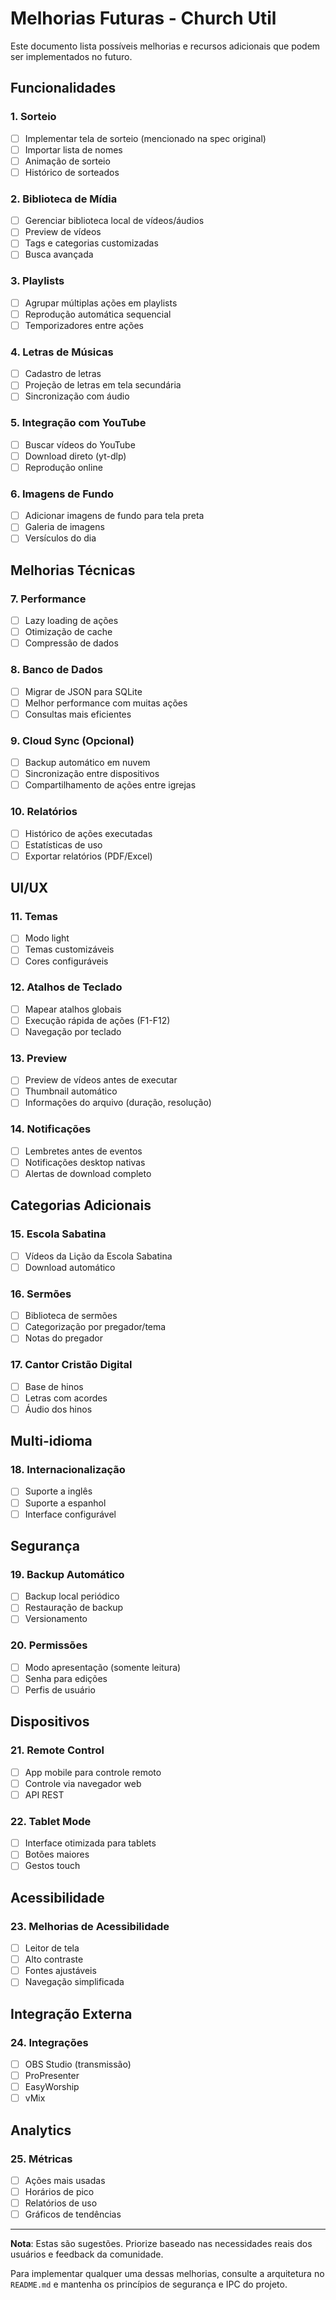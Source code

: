 # Melhorias Futuras - Church Util

Este documento lista possíveis melhorias e recursos adicionais que podem ser implementados no futuro.

## Funcionalidades

### 1. Sorteio
- [ ] Implementar tela de sorteio (mencionado na spec original)
- [ ] Importar lista de nomes
- [ ] Animação de sorteio
- [ ] Histórico de sorteados

### 2. Biblioteca de Mídia
- [ ] Gerenciar biblioteca local de vídeos/áudios
- [ ] Preview de vídeos
- [ ] Tags e categorias customizadas
- [ ] Busca avançada

### 3. Playlists
- [ ] Agrupar múltiplas ações em playlists
- [ ] Reprodução automática sequencial
- [ ] Temporizadores entre ações

### 4. Letras de Músicas
- [ ] Cadastro de letras
- [ ] Projeção de letras em tela secundária
- [ ] Sincronização com áudio

### 5. Integração com YouTube
- [ ] Buscar vídeos do YouTube
- [ ] Download direto (yt-dlp)
- [ ] Reprodução online

### 6. Imagens de Fundo
- [ ] Adicionar imagens de fundo para tela preta
- [ ] Galeria de imagens
- [ ] Versículos do dia

## Melhorias Técnicas

### 7. Performance
- [ ] Lazy loading de ações
- [ ] Otimização de cache
- [ ] Compressão de dados

### 8. Banco de Dados
- [ ] Migrar de JSON para SQLite
- [ ] Melhor performance com muitas ações
- [ ] Consultas mais eficientes

### 9. Cloud Sync (Opcional)
- [ ] Backup automático em nuvem
- [ ] Sincronização entre dispositivos
- [ ] Compartilhamento de ações entre igrejas

### 10. Relatórios
- [ ] Histórico de ações executadas
- [ ] Estatísticas de uso
- [ ] Exportar relatórios (PDF/Excel)

## UI/UX

### 11. Temas
- [ ] Modo light
- [ ] Temas customizáveis
- [ ] Cores configuráveis

### 12. Atalhos de Teclado
- [ ] Mapear atalhos globais
- [ ] Execução rápida de ações (F1-F12)
- [ ] Navegação por teclado

### 13. Preview
- [ ] Preview de vídeos antes de executar
- [ ] Thumbnail automático
- [ ] Informações do arquivo (duração, resolução)

### 14. Notificações
- [ ] Lembretes antes de eventos
- [ ] Notificações desktop nativas
- [ ] Alertas de download completo

## Categorias Adicionais

### 15. Escola Sabatina
- [ ] Vídeos da Lição da Escola Sabatina
- [ ] Download automático

### 16. Sermões
- [ ] Biblioteca de sermões
- [ ] Categorização por pregador/tema
- [ ] Notas do pregador

### 17. Cantor Cristão Digital
- [ ] Base de hinos
- [ ] Letras com acordes
- [ ] Áudio dos hinos

## Multi-idioma

### 18. Internacionalização
- [ ] Suporte a inglês
- [ ] Suporte a espanhol
- [ ] Interface configurável

## Segurança

### 19. Backup Automático
- [ ] Backup local periódico
- [ ] Restauração de backup
- [ ] Versionamento

### 20. Permissões
- [ ] Modo apresentação (somente leitura)
- [ ] Senha para edições
- [ ] Perfis de usuário

## Dispositivos

### 21. Remote Control
- [ ] App mobile para controle remoto
- [ ] Controle via navegador web
- [ ] API REST

### 22. Tablet Mode
- [ ] Interface otimizada para tablets
- [ ] Botões maiores
- [ ] Gestos touch

## Acessibilidade

### 23. Melhorias de Acessibilidade
- [ ] Leitor de tela
- [ ] Alto contraste
- [ ] Fontes ajustáveis
- [ ] Navegação simplificada

## Integração Externa

### 24. Integrações
- [ ] OBS Studio (transmissão)
- [ ] ProPresenter
- [ ] EasyWorship
- [ ] vMix

## Analytics

### 25. Métricas
- [ ] Ações mais usadas
- [ ] Horários de pico
- [ ] Relatórios de uso
- [ ] Gráficos de tendências

---

**Nota**: Estas são sugestões. Priorize baseado nas necessidades reais dos usuários e feedback da comunidade.

Para implementar qualquer uma dessas melhorias, consulte a arquitetura no `README.md` e mantenha os princípios de segurança e IPC do projeto.
